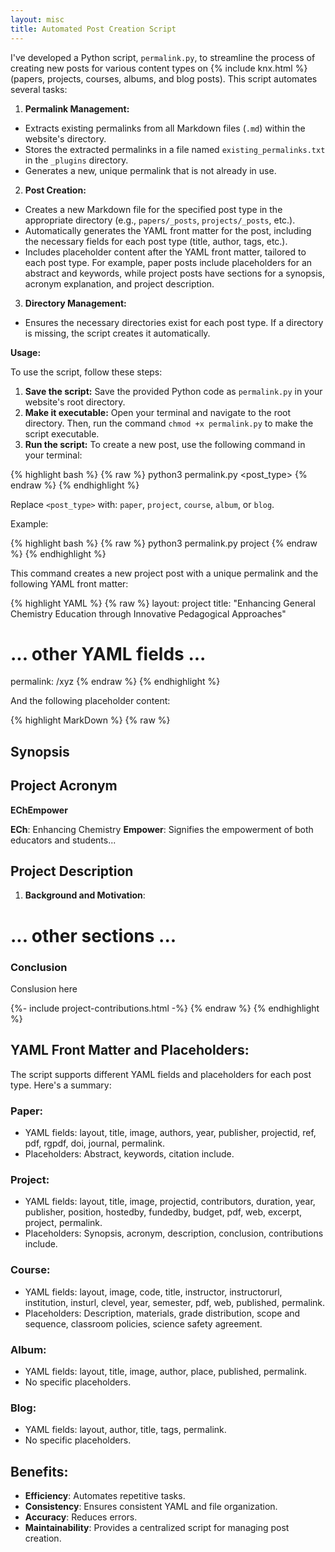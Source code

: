 ```yaml
---
layout: misc
title: Automated Post Creation Script
---
```


I've developed a Python script, `permalink.py`, to streamline the process of creating new posts for various content types on {% include knx.html %} (papers, projects, courses, albums, and blog posts). This script automates several tasks:

1. **Permalink Management:**
  - Extracts existing permalinks from all Markdown files (`.md`) within the website's directory.
  - Stores the extracted permalinks in a file named `existing_permalinks.txt` in the `_plugins` directory.
  - Generates a new, unique permalink that is not already in use.

2. **Post Creation:**
  - Creates a new Markdown file for the specified post type in the appropriate directory (e.g., `papers/_posts`, `projects/_posts`, etc.).
  - Automatically generates the YAML front matter for the post, including the necessary fields for each post type (title, author, tags, etc.).
  - Includes placeholder content after the YAML front matter, tailored to each post type. For example, paper posts include placeholders for an abstract and keywords, while project posts have sections for a synopsis, acronym explanation, and project description.

3. **Directory Management:**
  - Ensures the necessary directories exist for each post type. If a directory is missing, the script creates it automatically.

**Usage:**

To use the script, follow these steps:

1. **Save the script:** Save the provided Python code as `permalink.py` in your website's root directory.
2. **Make it executable:** Open your terminal and navigate to the root directory. Then, run the command `chmod +x permalink.py` to make the script executable.
3. **Run the script:** To create a new post, use the following command in your terminal:

{% highlight bash %}
{% raw %}
python3 permalink.py <post_type>
{% endraw %}
{% endhighlight %}

Replace `<post_type>` with: `paper`, `project`, `course`, `album`, or `blog`.

Example:

{% highlight bash %}
{% raw %}
python3 permalink.py project
{% endraw %}
{% endhighlight %}

This command creates a new project post with a unique permalink and the following YAML front matter:

{% highlight YAML %}
{% raw %}
layout: project
title: "Enhancing General Chemistry Education through Innovative Pedagogical Approaches"
# ... other YAML fields ...
permalink: /xyz
{% endraw %}
{% endhighlight %}

And the following placeholder content:

{% highlight MarkDown %}
{% raw %}
## Synopsis

## Project Acronym

**EChEmpower**

**ECh**: Enhancing Chemistry
**Empower**: Signifies the empowerment of both educators and students...

## Project Description

1. **Background and Motivation**:

# ... other sections ...

### Conclusion

Conslusion here

{%- include project-contributions.html -%}
{% endraw %}
{% endhighlight %}

## YAML Front Matter and Placeholders:

The script supports different YAML fields and placeholders for each post type. Here's a summary:

### Paper:

* YAML fields: layout, title, image, authors, year, publisher, projectid, ref, pdf, rgpdf, doi, journal, permalink.
* Placeholders: Abstract, keywords, citation include.

### Project:

* YAML fields: layout, title, image, projectid, contributors, duration, year, publisher, position, hostedby, fundedby, budget, pdf, web, excerpt, project, permalink.
* Placeholders: Synopsis, acronym, description, conclusion, contributions include.

### Course:

* YAML fields: layout, image, code, title, instructor, instructorurl, institution, insturl, clevel, year, semester, pdf, web, published, permalink.
* Placeholders: Description, materials, grade distribution, scope and sequence, classroom policies, science safety agreement.

### Album:

* YAML fields: layout, title, image, author, place, published, permalink.
* No specific placeholders.

### Blog:

* YAML fields: layout, author, title, tags, permalink.
* No specific placeholders.

## Benefits:

* **Efficiency**: Automates repetitive tasks.
* **Consistency**: Ensures consistent YAML and file organization.
* **Accuracy**: Reduces errors.
* **Maintainability**: Provides a centralized script for managing post creation.